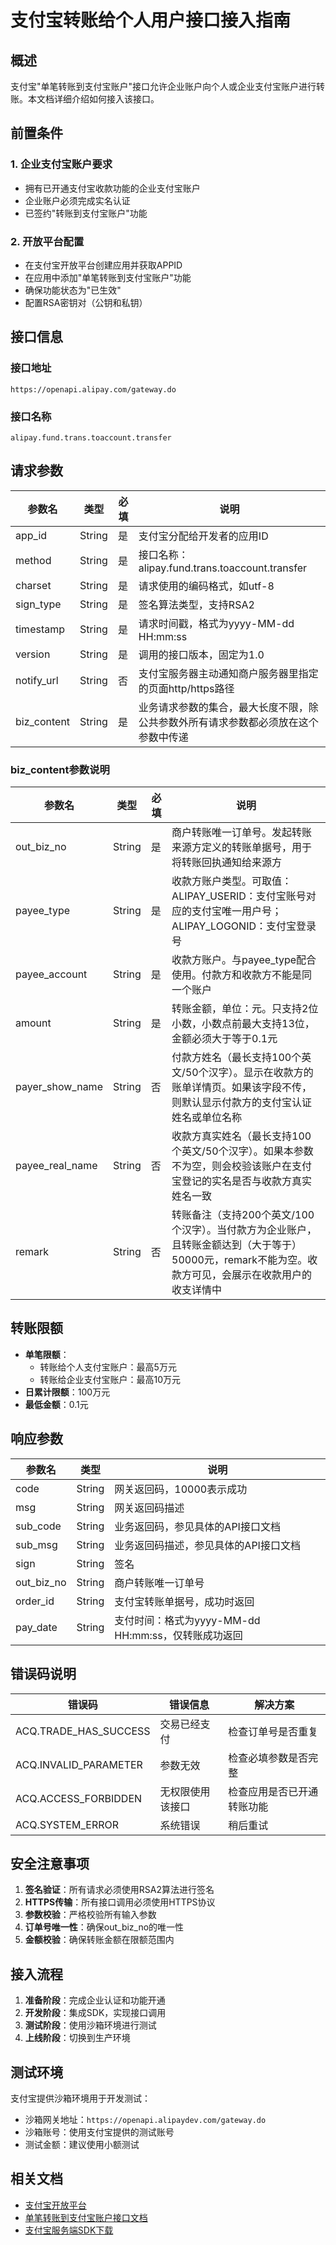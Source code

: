 # 支付宝转账给个人用户接口接入指南

## 概述

支付宝"单笔转账到支付宝账户"接口允许企业账户向个人或企业支付宝账户进行转账。本文档详细介绍如何接入该接口。

## 前置条件

### 1. 企业支付宝账户要求
- 拥有已开通支付宝收款功能的企业支付宝账户
- 企业账户必须完成实名认证
- 已签约"转账到支付宝账户"功能

### 2. 开放平台配置
- 在支付宝开放平台创建应用并获取APPID
- 在应用中添加"单笔转账到支付宝账户"功能
- 确保功能状态为"已生效"
- 配置RSA密钥对（公钥和私钥）

## 接口信息

### 接口地址
```
https://openapi.alipay.com/gateway.do
```

### 接口名称
```
alipay.fund.trans.toaccount.transfer
```

## 请求参数

| 参数名 | 类型 | 必填 | 说明 |
|--------|------|------|------|
| app_id | String | 是 | 支付宝分配给开发者的应用ID |
| method | String | 是 | 接口名称：alipay.fund.trans.toaccount.transfer |
| charset | String | 是 | 请求使用的编码格式，如utf-8 |
| sign_type | String | 是 | 签名算法类型，支持RSA2 |
| timestamp | String | 是 | 请求时间戳，格式为yyyy-MM-dd HH:mm:ss |
| version | String | 是 | 调用的接口版本，固定为1.0 |
| notify_url | String | 否 | 支付宝服务器主动通知商户服务器里指定的页面http/https路径 |
| biz_content | String | 是 | 业务请求参数的集合，最大长度不限，除公共参数外所有请求参数都必须放在这个参数中传递 |

### biz_content参数说明

| 参数名 | 类型 | 必填 | 说明 |
|--------|------|------|------|
| out_biz_no | String | 是 | 商户转账唯一订单号。发起转账来源方定义的转账单据号，用于将转账回执通知给来源方 |
| payee_type | String | 是 | 收款方账户类型。可取值：ALIPAY_USERID：支付宝账号对应的支付宝唯一用户号；ALIPAY_LOGONID：支付宝登录号 |
| payee_account | String | 是 | 收款方账户。与payee_type配合使用。付款方和收款方不能是同一个账户 |
| amount | String | 是 | 转账金额，单位：元。只支持2位小数，小数点前最大支持13位，金额必须大于等于0.1元 |
| payer_show_name | String | 否 | 付款方姓名（最长支持100个英文/50个汉字）。显示在收款方的账单详情页。如果该字段不传，则默认显示付款方的支付宝认证姓名或单位名称 |
| payee_real_name | String | 否 | 收款方真实姓名（最长支持100个英文/50个汉字）。如果本参数不为空，则会校验该账户在支付宝登记的实名是否与收款方真实姓名一致 |
| remark | String | 否 | 转账备注（支持200个英文/100个汉字）。当付款方为企业账户，且转账金额达到（大于等于）50000元，remark不能为空。收款方可见，会展示在收款用户的收支详情中 |

## 转账限额

- **单笔限额**：
  - 转账给个人支付宝账户：最高5万元
  - 转账给企业支付宝账户：最高10万元
- **日累计限额**：100万元
- **最低金额**：0.1元

## 响应参数

| 参数名 | 类型 | 说明 |
|--------|------|------|
| code | String | 网关返回码，10000表示成功 |
| msg | String | 网关返回码描述 |
| sub_code | String | 业务返回码，参见具体的API接口文档 |
| sub_msg | String | 业务返回码描述，参见具体的API接口文档 |
| sign | String | 签名 |
| out_biz_no | String | 商户转账唯一订单号 |
| order_id | String | 支付宝转账单据号，成功时返回 |
| pay_date | String | 支付时间：格式为yyyy-MM-dd HH:mm:ss，仅转账成功返回 |

## 错误码说明

| 错误码 | 错误信息 | 解决方案 |
|--------|----------|----------|
| ACQ.TRADE_HAS_SUCCESS | 交易已经支付 | 检查订单号是否重复 |
| ACQ.INVALID_PARAMETER | 参数无效 | 检查必填参数是否完整 |
| ACQ.ACCESS_FORBIDDEN | 无权限使用该接口 | 检查应用是否已开通转账功能 |
| ACQ.SYSTEM_ERROR | 系统错误 | 稍后重试 |

## 安全注意事项

1. **签名验证**：所有请求必须使用RSA2算法进行签名
2. **HTTPS传输**：所有接口调用必须使用HTTPS协议
3. **参数校验**：严格校验所有输入参数
4. **订单号唯一性**：确保out_biz_no的唯一性
5. **金额校验**：确保转账金额在限额范围内

## 接入流程

1. **准备阶段**：完成企业认证和功能开通
2. **开发阶段**：集成SDK，实现接口调用
3. **测试阶段**：使用沙箱环境进行测试
4. **上线阶段**：切换到生产环境

## 测试环境

支付宝提供沙箱环境用于开发测试：
- 沙箱网关地址：`https://openapi.alipaydev.com/gateway.do`
- 沙箱账号：使用支付宝提供的测试账号
- 测试金额：建议使用小额测试

## 相关文档

- [支付宝开放平台](https://open.alipay.com/)
- [单笔转账到支付宝账户接口文档](https://docs.open.alipay.com/309)
- [支付宝服务端SDK下载](https://opendocs.alipay.com/open/54/104506)